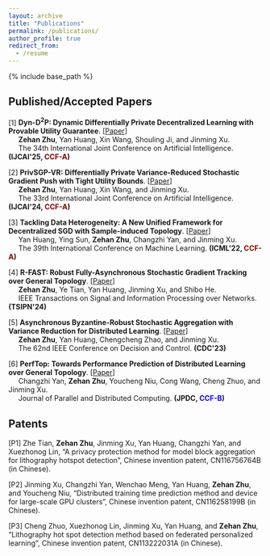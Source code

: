 ```yaml
---
layout: archive
title: "Publications"
permalink: /publications/
author_profile: true
redirect_from:
  - /resume
---
```


{% include base_path %}


## Published/Accepted Papers
[1] **Dyn-D<sup>2</sup>P: Dynamic Differentially Private Decentralized Learning with Provable Utility Guarantee**. [[Paper]()] <br>
&nbsp;&nbsp;&nbsp;&nbsp; **Zehan Zhu**, Yan Huang, Xin Wang, Shouling Ji, and Jinming Xu. <br>
&nbsp;&nbsp;&nbsp;&nbsp; The 34th International Joint Conference on Artificial Intelligence. **(IJCAI'25, <span style="color:#8B0000">CCF-A</span>)**

[2] **PrivSGP-VR: Differentially Private Variance-Reduced Stochastic Gradient Push with Tight Utility Bounds**. [[Paper](https://www.ijcai.org/proceedings/2024/635)] <br>
&nbsp;&nbsp;&nbsp;&nbsp; **Zehan Zhu**, Yan Huang, Xin Wang, and Jinming Xu. <br>
&nbsp;&nbsp;&nbsp;&nbsp; The 33rd International Joint Conference on Artificial Intelligence. **(IJCAI'24, <span style="color:#8B0000">CCF-A</span>)**

[3] **Tackling Data Heterogeneity: A New Unified Framework for Decentralized SGD with Sample-induced Topology**. [[Paper](https://proceedings.mlr.press/v162/huang22i.html)] <br>
&nbsp;&nbsp;&nbsp;&nbsp; Yan Huang, Ying Sun, **Zehan Zhu**, Changzhi Yan, and Jinming Xu. <br>
&nbsp;&nbsp;&nbsp;&nbsp; The 39th International Conference on Machine Learning. **(ICML'22, <span style="color:#8B0000">CCF-A</span>)**

[4] **R-FAST: Robust Fully-Asynchronous Stochastic Gradient Tracking over General Topology**. [[Paper](https://ieeexplore.ieee.org/abstract/document/10660468)] <br>
&nbsp;&nbsp;&nbsp;&nbsp; **Zehan Zhu**, Ye Tian, Yan Huang, Jinming Xu, and Shibo He. <br>
&nbsp;&nbsp;&nbsp;&nbsp; IEEE Transactions on Signal and Information Processing over Networks. **(TSIPN'24)**

[5] **Asynchronous Byzantine-Robust Stochastic Aggregation with Variance Reduction for Distributed Learning**. [[Paper](https://ieeexplore.ieee.org/abstract/document/10383346)] <br>
&nbsp;&nbsp;&nbsp;&nbsp; **Zehan Zhu**, Yan Huang, Chengcheng Zhao, and Jinming Xu. <br>
&nbsp;&nbsp;&nbsp;&nbsp; The 62nd IEEE Conference on Decision and Control. **(CDC'23)**

[6] **PerfTop: Towards Performance Prediction of Distributed Learning over General Topology**. [[Paper](https://www.sciencedirect.com/science/article/abs/pii/S0743731524000868)] <br>
&nbsp;&nbsp;&nbsp;&nbsp; Changzhi Yan, **Zehan Zhu**, Youcheng Niu, Cong Wang, Cheng Zhuo, and Jinming Xu. <br>
&nbsp;&nbsp;&nbsp;&nbsp; Journal of Parallel and Distributed Computing. **(JPDC, <span style="color:blue; font-weight:bold">CCF-B</span>)**


## Patents

[P1] Zhe Tian, **Zehan Zhu**, Jinming Xu, Yan Huang, Changzhi Yan, and Xuezhonog Lin,  “A privacy protection method for model block aggregation for lithography hotspot detection”, Chinese invention patent, 
CN116756764B (in Chinese).

[P2] Jinming Xu, Changzhi Yan, Wenchao Meng, Yan Huang, **Zehan Zhu**, and Youcheng Niu, “Distributed training time prediction method and device for large-scale GPU clusters”, Chinese invention patent, CN116258199B (in Chinese).

[P3] Cheng Zhuo, Xuezhonog Lin, Jinming Xu, Yan Huang, and **Zehan Zhu**, “Lithography hot spot detection method based on federated personalized learning”, Chinese invention patent, CN113222031A (in Chinese).

